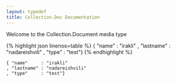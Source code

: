 ```yaml
---
layout: typedef
title: Collection.Doc Documentation
---
```


Welcome to the Collection.Document media type

{% highlight json linenos=table %}
{ "name"     : "irakli"
, "lastname" : "nadareishvili"
, "type"	 : "test"}
{% endhighlight %}

```
{ "name"     : "irakli"
, "lastname" : "nadareishvili"
, "type"	 : "test"}
```
